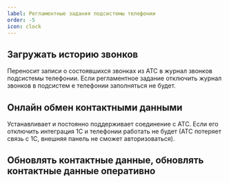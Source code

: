 ```yaml
---
label: Регламентные задания подсистемы телефонии
order: -5
icon: clock
---
```


## Загружать историю звонков

Переносит записи о состоявшихся звонках из АТС в журнал звонков подсистемы телефонии.
Если регламентное задание отключить журнал звонков в подсистем  е телефонии заполняться не будет.

## Онлайн обмен контактными данными
Устанавливает и постоянно поддерживает соединение с АТС. 
Если его отключить интеграция 1С и телефонии работать не будет (АТС потеряет связь с 1С, внешняя панель не сможет авторизоваться).

## Обновлять контактные данные, обновлять контактные данные оперативно 

